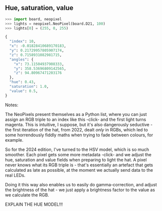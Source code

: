 ## Hue, saturation, value
```python
>>> import board, neopixel
>>> lights = neopixel.NeoPixel(board.D21, 100)
>>> lights[0] = (255, 0, 255)
```
<!-- .element: class="fragment" data-fragment-index="1" -->

```python
{
  "index": 10,
  "x": -0.01828410689170183,
  "y": 0.21729957805907174,
  "z": 0.7158931082981715,
  "angles": {
    "x": 73.11504937908333,
    "y": 358.53696809142565,
    "z": 94.80967471203176
  },
  "hue": 0.43,
  "saturation": 1.0,
  "value": 0.5,
}
```
<!-- .element: class="fragment" data-fragment-index="2" -->

Notes:

The NeoPixels present themselves as a Python list, where you can just assign an RGB triple to an index like this -click- and the first light turns magenta. This is intuitive, I suppose, but it's also dangerously seductive - the first iteration of the hat, from 2022, dealt _only_ in RGBs, which led to some horrendously fiddly maths when trying to fade between colours, for example.

So for the 2024 edition, I've turned to the HSV model, which is so much smoother. Each pixel gets some more metadata -click- and we adjust the hue, saturation and value fields when preparing to light the hat. A pixel never knows what its RGB triple is - that's essentially an artefact that gets calculated as late as possible, at the moment we actually send data to the real LEDs.

Doing it this way also enables us to easily do gamma-correction, and adjust the brightness of the hat - we just apply a brightness factor to the value as we calculate the RGB.

EXPLAIN THE HUE MODEL!!!
